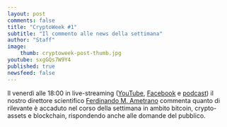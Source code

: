 ```yaml
---
layout: post
comments: false
title: "CryptoWeek #1"
subtitle: "Il commento alle news della settimana" 
author: "Staff"
image:
    thumb: cryptoweek-post-thumb.jpg
youtube: sxgGQs7W9Y4
published: true
newsfeed: false
---
```


Il venerdì alle 18:00 in live-streaming
([YouTube](https://www.youtube.com/watch?v=6SVoSmLxNhM&list=PLTLa2tRY91LI9MN6-_ai0J6jTRcY8znDc&index=1),
[Facebook](https://www.facebook.com/DigitalGoldInstitute)
e [podcast](https://podcast.dgi.io/))
il nostro direttore scientifico [Ferdinando M. Ametrano](https://www.ametrano.net)
commenta quanto di rilevante è accaduto nel corso della settimana
in ambito bitcoin, crypto-assets e blockchain,
rispondendo anche alle domande del pubblico.

<div id="buzzsprout-player-7831831"></div><script src="https://www.buzzsprout.com/1686991/7831831-cryptoweek-1-12-febbraio-2021.js?container_id=buzzsprout-player-8035698&player=small" type="text/javascript" charset="utf-8"></script>
